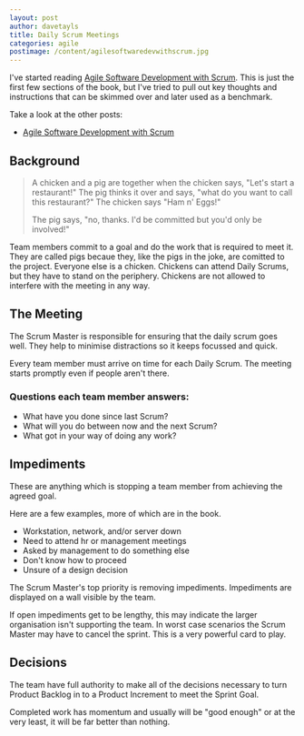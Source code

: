 ```yaml
---
layout: post
author: davetayls
title: Daily Scrum Meetings
categories: agile
postimage: /content/agilesoftwaredevwithscrum.jpg
---
```


I've started reading [Agile Software Development with Scrum](http://www.amazon.co.uk/gp/product/0132074893). This is just the first few sections of the book, but I've tried to pull out key thoughts and instructions that can be skimmed over and later used as a benchmark.

Take a look at the other posts:

*	[Agile Software Development with Scrum](http://the-taylors.org/blog/2011/03/06/agile-software-development-with-scrum/)

Background
---------------

> A chicken and a pig are together when the chicken says, "Let's start a restaurant!" The pig thinks it over and says, "what do you want to call this restaurant?" The chicken says "Ham n' Eggs!"
>
> The pig says, "no, thanks. I'd be committed but you'd only be involved!"

Team members commit to a goal and do the work that is required to meet it. They are called pigs becaue they, like the pigs in the joke, are comitted to the project. Everyone else is a chicken. Chickens can attend Daily Scrums, but they have to stand on the periphery. Chickens are not allowed to interfere with the meeting in any way.

The Meeting
----------------
The Scrum Master is responsible for ensuring that the daily scrum goes well.  They help to minimise distractions so it keeps focussed and quick.

Every team member must arrive on time for each Daily Scrum. The meeting starts promptly even if people aren't there.

### Questions each team member answers:
* What have you done since last Scrum?
* What will you do between now and the next Scrum?
* What got in your way of doing any work?

Impediments
----------------
These are anything which is stopping a team member from achieving the agreed goal.

Here are a few examples, more of which are in the book.
* Workstation, network, and/or server down
* Need to attend hr or management meetings
* Asked by management to do something else
* Don't know how to proceed
* Unsure of a design decision

The Scrum Master's top priority is removing impediments. Impediments are displayed on a wall visible by the team.

If open impediments get to be lengthy, this may indicate the larger organisation isn't supporting the team. In worst case scenarios the Scrum Master may have to cancel the sprint. This is a very powerful card to play.

Decisions
------------
The team have full authority to make all of the decisions necessary to turn Product Backlog in to a Product Increment to meet the Sprint Goal.

Completed work has momentum and usually will be "good enough" or at the very least, it will be far better than nothing.  
